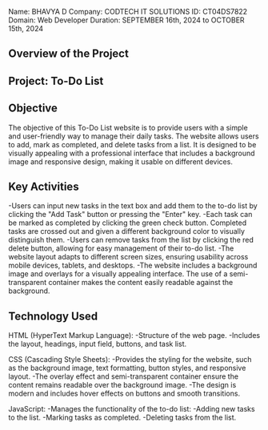 Name: BHAVYA D
Company: CODTECH IT SOLUTIONS
ID: CT04DS7822
Domain: Web Developer
Duration: SEPTEMBER 16th, 2024 to OCTOBER 15th, 2024

## Overview of the Project

## Project: To-Do List

## Objective
The objective of this To-Do List website is to provide users with a simple and user-friendly way to manage their daily tasks. The website allows users to add, mark as completed, and delete tasks from a list. It is designed to be visually appealing with a professional interface that includes a background image and responsive design, making it usable on different devices.

## Key Activities
-Users can input new tasks in the text box and add them to the to-do list by clicking the "Add Task" button or pressing the "Enter" key.
-Each task can be marked as completed by clicking the green check button. Completed tasks are crossed out and given a different background color to visually distinguish them.
-Users can remove tasks from the list by clicking the red delete button, allowing for easy management of their to-do list.
-The website layout adapts to different screen sizes, ensuring usability across mobile devices, tablets, and desktops.
-The website includes a background image and overlays for a visually appealing interface. The use of a semi-transparent container makes the content easily readable against the background.

## Technology Used
HTML (HyperText Markup Language):
-Structure of the web page.
-Includes the layout, headings, input field, buttons, and task list.

CSS (Cascading Style Sheets):
-Provides the styling for the website, such as the background image, text formatting, button styles, and responsive layout.
-The overlay effect and semi-transparent container ensure the content remains readable over the background image.
-The design is modern and includes hover effects on buttons and smooth transitions.

JavaScript:
-Manages the functionality of the to-do list:
-Adding new tasks to the list.
-Marking tasks as completed.
-Deleting tasks from the list.
